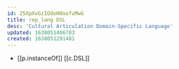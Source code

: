 ```yaml
---
id: 25XpXvGzIOdoH0oofuMwG
title: rep_lang DSL
desc: 'Cultural Articulation Domain-Specific Language'
updated: 1638051486783
created: 1638051291481
---
```


- [[p.instanceOf]] [[c.DSL]]
